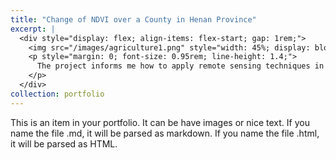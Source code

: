 ```yaml
---
title: "Change of NDVI over a County in Henan Province"
excerpt: |
  <div style="display: flex; align-items: flex-start; gap: 1rem;">
    <img src="/images/agriculture1.png" style="width: 45%; display: block; margin: 0;" />
    <p style="margin: 0; font-size: 0.95rem; line-height: 1.4;">
      The project informs me how to apply remote sensing techniques in application of agriculture in a simple way. It demonstrates how NDVI changes over time and how these can be visualized in GIS workflows.
    </p>
  </div>
collection: portfolio
---
```


This is an item in your portfolio. It can be have images or nice text. If you name the file .md, it will be parsed as markdown. If you name the file .html, it will be parsed as HTML. 
